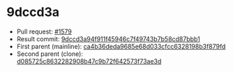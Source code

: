 # 9dccd3a
- Pull request: [#1579](https://github.com/MarlinFirmware/Marlin/pull/1579)
- Result commit: [9dccd3a94f911f45946c7f49743b7b58cd87bbb1](https://github.com/MarlinFirmware/Marlin/commit/9dccd3a94f911f45946c7f49743b7b58cd87bbb1)
- First parent (mainline): [ca4b36deda9685e68d033cfcc6328198b3f879fd](https://github.com/MarlinFirmware/Marlin/commit/ca4b36deda9685e68d033cfcc6328198b3f879fd)
- Second parent (clone): [d085725c8632282908b47c9b72f642573f73ae3d](https://github.com/MarlinFirmware/Marlin/commit/d085725c8632282908b47c9b72f642573f73ae3d)
